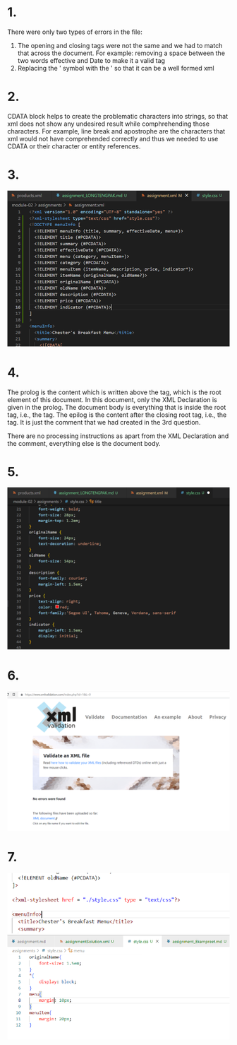 # 1. 
There were only two types of errors in the file:
1. The opening and closing tags were not the same and we had to match that across the document. For example: removing a space between the two words effective and Date to make it a valid tag
2. Replacing the ' symbol with the &apos; so that it can be a well formed xml

# 2.   
CDATA block helps to create the problematic characters into strings, so that xml does not show any undesired result while comphrehending those characters. For example, line break and apostrophe are the characters that xml would not have comprehended correctly and thus we needed to use CDATA or their character or entity references. 

# 3.
![Adding a comment](../assets/3.png)

# 4.
The prolog is the content which is written above the <menuInfo> tag, which is the root element of this document. In this document, only the XML Declaration is given in the prolog.
The document body is everything that is inside the root tag, i.e., the <menuInfo> tag.
The epilog is the content after the closing root tag, i.e., the </menuInfo> tag. It is just the comment that we had created in the 3rd question.

There are no processing instructions as apart from the XML Declaration and the comment, everything else is the document body.

# 5. 
![Adding DTD](../assets/5.png)

# 6.
![Verification that the file is well-formed and valid](../assets/6_Valid.png)

# 7.   
![Added Stylesheet to the xml file](../assets/7_AddedStylesheet.PNG)
![Added Styles to the css file](../assets/7_AddedStyles.PNG)


